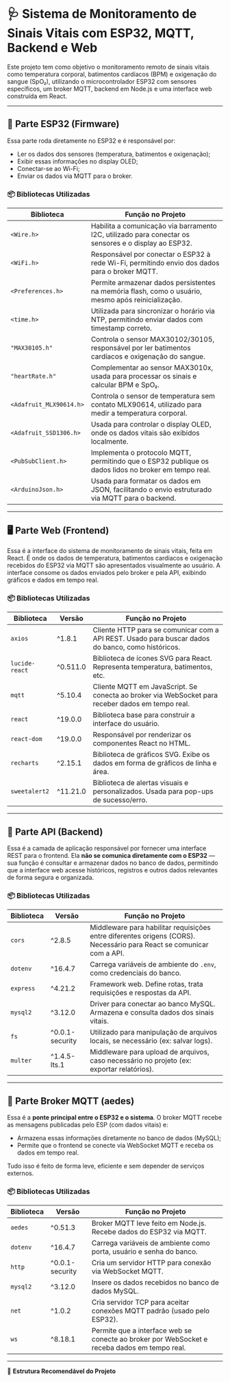 # 🩺 Sistema de Monitoramento de Sinais Vitais com ESP32, MQTT, Backend e Web

Este projeto tem como objetivo o monitoramento remoto de sinais vitais como temperatura corporal, batimentos cardíacos (BPM) e oxigenação do sangue (SpO₂), utilizando o microcontrolador ESP32 com sensores específicos, um broker MQTT, backend em Node.js e uma interface web construída em React.

---

## 🤖 Parte ESP32 (Firmware)

Essa parte roda diretamente no ESP32 e é responsável por:

- Ler os dados dos sensores (temperatura, batimentos e oxigenação);
- Exibir essas informações no display OLED;
- Conectar-se ao Wi-Fi;
- Enviar os dados via MQTT para o broker.

### 📦 Bibliotecas Utilizadas

| Biblioteca                  | Função no Projeto |
|----------------------------|-------------------|
| `<Wire.h>`                 | Habilita a comunicação via barramento I2C, utilizado para conectar os sensores e o display ao ESP32. |
| `<WiFi.h>`                 | Responsável por conectar o ESP32 à rede Wi-Fi, permitindo envio dos dados para o broker MQTT. |
| `<Preferences.h>`          | Permite armazenar dados persistentes na memória flash, como o usuário, mesmo após reinicialização. |
| `<time.h>`                 | Utilizada para sincronizar o horário via NTP, permitindo enviar dados com timestamp correto. |
| `"MAX30105.h"`             | Controla o sensor MAX30102/30105, responsável por ler batimentos cardíacos e oxigenação do sangue. |
| `"heartRate.h"`            | Complementar ao sensor MAX3010x, usada para processar os sinais e calcular BPM e SpO₂. |
| `<Adafruit_MLX90614.h>`   | Controla o sensor de temperatura sem contato MLX90614, utilizado para medir a temperatura corporal. |
| `<Adafruit_SSD1306.h>`    | Usada para controlar o display OLED, onde os dados vitais são exibidos localmente. |
| `<PubSubClient.h>`        | Implementa o protocolo MQTT, permitindo que o ESP32 publique os dados lidos no broker em tempo real. |
| `<ArduinoJson.h>`         | Usada para formatar os dados em JSON, facilitando o envio estruturado via MQTT para o backend. |

---

## 🖥️ Parte Web (Frontend)

Essa é a interface do sistema de monitoramento de sinais vitais, feita em React. É onde os dados de temperatura, batimentos cardíacos e oxigenação recebidos do ESP32 via MQTT são apresentados visualmente ao usuário. A interface consome os dados enviados pelo broker e pela API, exibindo gráficos e dados em tempo real.

### 📦 Bibliotecas Utilizadas

| Biblioteca       | Versão     | Função no Projeto |
|------------------|------------|-------------------|
| `axios`          | ^1.8.1     | Cliente HTTP para se comunicar com a API REST. Usado para buscar dados do banco, como históricos. |
| `lucide-react`   | ^0.511.0   | Biblioteca de ícones SVG para React. Representa temperatura, batimentos, etc. |
| `mqtt`           | ^5.10.4    | Cliente MQTT em JavaScript. Se conecta ao broker via WebSocket para receber dados em tempo real. |
| `react`          | ^19.0.0    | Biblioteca base para construir a interface do usuário. |
| `react-dom`      | ^19.0.0    | Responsável por renderizar os componentes React no HTML. |
| `recharts`       | ^2.15.1    | Biblioteca de gráficos SVG. Exibe os dados em forma de gráficos de linha e área. |
| `sweetalert2`    | ^11.21.0   | Biblioteca de alertas visuais e personalizados. Usada para pop-ups de sucesso/erro. |

---

## 🔧 Parte API (Backend)

Essa é a camada de aplicação responsável por fornecer uma interface REST para o frontend. Ela **não se comunica diretamente com o ESP32** — sua função é consultar e armazenar dados no banco de dados, permitindo que a interface web acesse históricos, registros e outros dados relevantes de forma segura e organizada.

### 📦 Bibliotecas Utilizadas

| Biblioteca    | Versão     | Função no Projeto |
|---------------|------------|-------------------|
| `cors`        | ^2.8.5     | Middleware para habilitar requisições entre diferentes origens (CORS). Necessário para React se comunicar com a API. |
| `dotenv`      | ^16.4.7    | Carrega variáveis de ambiente do `.env`, como credenciais do banco. |
| `express`     | ^4.21.2    | Framework web. Define rotas, trata requisições e respostas da API. |
| `mysql2`      | ^3.12.0    | Driver para conectar ao banco MySQL. Armazena e consulta dados dos sinais vitais. |
| `fs`          | ^0.0.1-security | Utilizado para manipulação de arquivos locais, se necessário (ex: salvar logs). |
| `multer`      | ^1.4.5-lts.1 | Middleware para upload de arquivos, caso necessário no projeto (ex: exportar relatórios). |

---

## 📡 Parte Broker MQTT (aedes)

Essa é a **ponte principal entre o ESP32 e o sistema**. O broker MQTT recebe as mensagens publicadas pelo ESP (com dados vitais) e:

- Armazena essas informações diretamente no banco de dados (MySQL);
- Permite que o frontend se conecte via WebSocket MQTT e receba os dados em tempo real.

Tudo isso é feito de forma leve, eficiente e sem depender de serviços externos.

### 📦 Bibliotecas Utilizadas

| Biblioteca    | Versão     | Função no Projeto |
|---------------|------------|-------------------|
| `aedes`       | ^0.51.3    | Broker MQTT leve feito em Node.js. Recebe dados do ESP32 via MQTT. |
| `dotenv`      | ^16.4.7    | Carrega variáveis de ambiente como porta, usuário e senha do banco. |
| `http`        | ^0.0.1-security | Cria um servidor HTTP para conexão via WebSocket MQTT. |
| `mysql2`      | ^3.12.0    | Insere os dados recebidos no banco de dados MySQL. |
| `net`         | ^1.0.2     | Cria servidor TCP para aceitar conexões MQTT padrão (usado pelo ESP32). |
| `ws`          | ^8.18.1    | Permite que a interface web se conecte ao broker por WebSocket e receba dados em tempo real. |

---

📁 **Estrutura Recomendável do Projeto**

